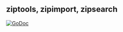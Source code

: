 ziptools, zipimport, zipsearch
-----------------------------
[![GoDoc](https://godoc.org/github.com/xlab/ziptools?status.svg)](https://godoc.org/github.com/xlab/ziptools)
